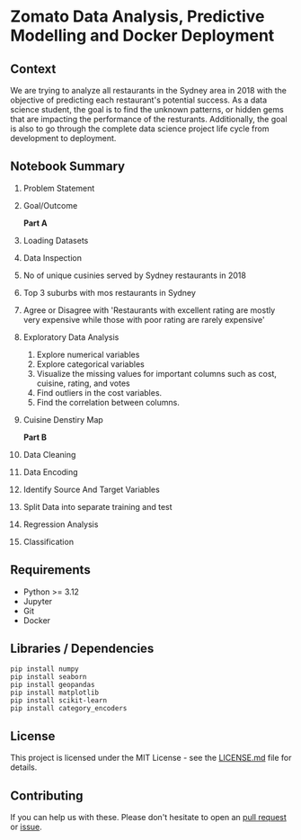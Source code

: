 # Zomato Data Analysis, Predictive Modelling and Docker Deployment

## Context

We are trying to analyze all restaurants in the Sydney area in 2018 with the objective of predicting each restaurant's potential success. As a data science student, the goal is to find the unknown patterns, or hidden gems that are impacting the performance of the resturants. Additionally, the goal is also to go through the complete data science project life cycle from development to deployment.

## Notebook Summary
1.  Problem Statement
2.  Goal/Outcome

    **Part A**
3. Loading Datasets 
4.  Data Inspection 
5.  No of unique cusinies served by Sydney restaurants in 2018
6.  Top 3 suburbs with mos restaurants in Sydney 
7.  Agree or Disagree with 'Restaurants with excellent rating are mostly very expensive while those with poor rating are rarely expensive'
8.  Exploratory Data Analysis
    1. Explore numerical variables 
    2. Explore categorical variables 
    3. Visualize the missing values for important columns such as cost, cuisine, rating, and votes
    4. Find outliers in the cost variables. 
    5. Find the correlation between columns.
9.  Cuisine Denstiry Map

    **Part B**
10. Data Cleaning 
11. Data Encoding
12. Identify Source And Target Variables
13.  Split Data into separate training and test
14. Regression Analysis 
15. Classification 


## Requirements

* Python >= 3.12 
* Jupyter 
* Git 
* Docker


## Libraries / Dependencies 
```
pip install numpy
pip install seaborn 
pip install geopandas
pip install matplotlib
pip install scikit-learn 
pip install category_encoders 
```
## License
This project is licensed under the MIT License - see the [LICENSE.md](./LICENSE) file for details.

## Contributing
If you can help us with these. Please don't hesitate to open an [pull request](https://github.com/alleyshairu/uclearncode/pulls) or [issue](https://github.com/alleyshairu/uclearncode/issues).